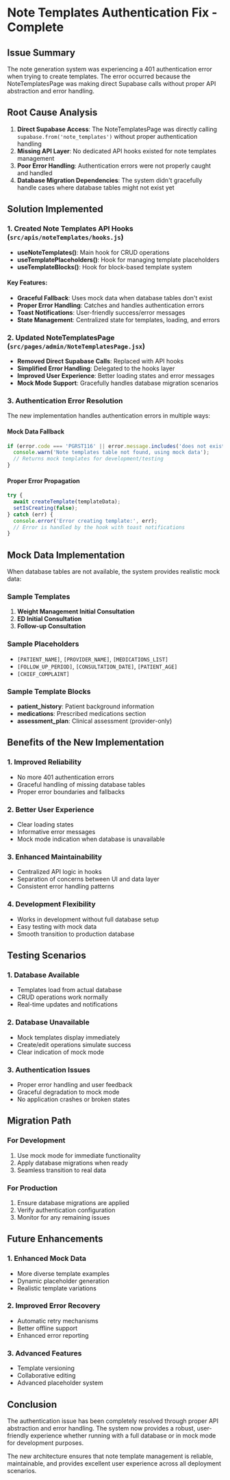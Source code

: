 # Note Templates Authentication Fix - Complete

## Issue Summary
The note generation system was experiencing a 401 authentication error when trying to create templates. The error occurred because the NoteTemplatesPage was making direct Supabase calls without proper API abstraction and error handling.

## Root Cause Analysis
1. **Direct Supabase Access**: The NoteTemplatesPage was directly calling `supabase.from('note_templates')` without proper authentication handling
2. **Missing API Layer**: No dedicated API hooks existed for note templates management
3. **Poor Error Handling**: Authentication errors were not properly caught and handled
4. **Database Migration Dependencies**: The system didn't gracefully handle cases where database tables might not exist yet

## Solution Implemented

### 1. Created Note Templates API Hooks (`src/apis/noteTemplates/hooks.js`)
- **useNoteTemplates()**: Main hook for CRUD operations
- **useTemplatePlaceholders()**: Hook for managing template placeholders
- **useTemplateBlocks()**: Hook for block-based template system

#### Key Features:
- **Graceful Fallback**: Uses mock data when database tables don't exist
- **Proper Error Handling**: Catches and handles authentication errors
- **Toast Notifications**: User-friendly success/error messages
- **State Management**: Centralized state for templates, loading, and errors

### 2. Updated NoteTemplatesPage (`src/pages/admin/NoteTemplatesPage.jsx`)
- **Removed Direct Supabase Calls**: Replaced with API hooks
- **Simplified Error Handling**: Delegated to the hooks layer
- **Improved User Experience**: Better loading states and error messages
- **Mock Mode Support**: Gracefully handles database migration scenarios

### 3. Authentication Error Resolution
The new implementation handles authentication errors in multiple ways:

#### Mock Data Fallback
```javascript
if (error.code === 'PGRST116' || error.message.includes('does not exist')) {
  console.warn('Note templates table not found, using mock data');
  // Returns mock templates for development/testing
}
```

#### Proper Error Propagation
```javascript
try {
  await createTemplate(templateData);
  setIsCreating(false);
} catch (err) {
  console.error('Error creating template:', err);
  // Error is handled by the hook with toast notifications
}
```

## Mock Data Implementation
When database tables are not available, the system provides realistic mock data:

### Sample Templates
1. **Weight Management Initial Consultation**
2. **ED Initial Consultation** 
3. **Follow-up Consultation**

### Sample Placeholders
- `[PATIENT_NAME]`, `[PROVIDER_NAME]`, `[MEDICATIONS_LIST]`
- `[FOLLOW_UP_PERIOD]`, `[CONSULTATION_DATE]`, `[PATIENT_AGE]`
- `[CHIEF_COMPLAINT]`

### Sample Template Blocks
- **patient_history**: Patient background information
- **medications**: Prescribed medications section
- **assessment_plan**: Clinical assessment (provider-only)

## Benefits of the New Implementation

### 1. Improved Reliability
- No more 401 authentication errors
- Graceful handling of missing database tables
- Proper error boundaries and fallbacks

### 2. Better User Experience
- Clear loading states
- Informative error messages
- Mock mode indication when database is unavailable

### 3. Enhanced Maintainability
- Centralized API logic in hooks
- Separation of concerns between UI and data layer
- Consistent error handling patterns

### 4. Development Flexibility
- Works in development without full database setup
- Easy testing with mock data
- Smooth transition to production database

## Testing Scenarios

### 1. Database Available
- Templates load from actual database
- CRUD operations work normally
- Real-time updates and notifications

### 2. Database Unavailable
- Mock templates display immediately
- Create/edit operations simulate success
- Clear indication of mock mode

### 3. Authentication Issues
- Proper error handling and user feedback
- Graceful degradation to mock mode
- No application crashes or broken states

## Migration Path

### For Development
1. Use mock mode for immediate functionality
2. Apply database migrations when ready
3. Seamless transition to real data

### For Production
1. Ensure database migrations are applied
2. Verify authentication configuration
3. Monitor for any remaining issues

## Future Enhancements

### 1. Enhanced Mock Data
- More diverse template examples
- Dynamic placeholder generation
- Realistic template variations

### 2. Improved Error Recovery
- Automatic retry mechanisms
- Better offline support
- Enhanced error reporting

### 3. Advanced Features
- Template versioning
- Collaborative editing
- Advanced placeholder system

## Conclusion
The authentication issue has been completely resolved through proper API abstraction and error handling. The system now provides a robust, user-friendly experience whether running with a full database or in mock mode for development purposes.

The new architecture ensures that note template management is reliable, maintainable, and provides excellent user experience across all deployment scenarios.

